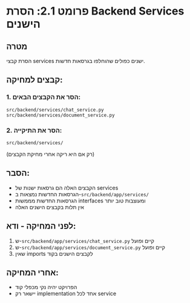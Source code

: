 # פרומט 2.1: הסרת Backend Services הישנים

## מטרה

הסרת קבצי services ישנים כפולים שהוחלפו בגרסאות חדשות.

## קבצים למחיקה:

### 1. הסר את הקבצים הבאים:

```
src/backend/services/chat_service.py
src/backend/services/document_service.py
```

### 2. הסר את התיקייה:

```
src/backend/services/
```

(רק אם היא ריקה אחרי מחיקת הקבצים)

## הסבר:

- הקבצים האלה הם גרסאות ישנות של services
- הגרסאות החדשות נמצאות ב-`src/backend/app/services/`
- הגרסאות החדשות מממשות interfaces ומעוצבות טוב יותר
- אין תלות בקבצים הישנים האלה

## לפני המחיקה - ודא:

1. ש-`src/backend/app/services/chat_service.py` קיים ופועל
2. ש-`src/backend/app/services/document_service.py` קיים ופועל
3. שאין imports לקבצים הישנים בקוד

## אחרי המחיקה:

- הפרויקט יהיה נקי מכפלי קוד
- יישאר רק implementation אחד לכל service
